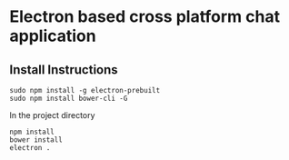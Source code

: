 # Electron based cross platform chat application

## Install Instructions
```
sudo npm install -g electron-prebuilt
sudo npm install bower-cli -G
```

In the project directory
```
npm install
bower install
electron .
```
